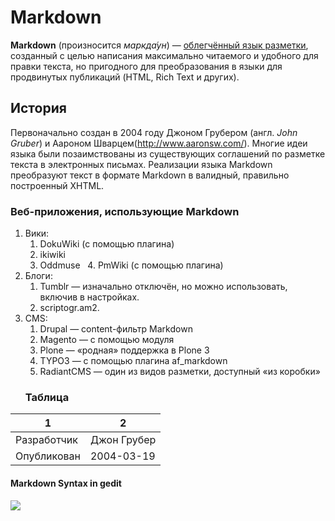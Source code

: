 # Markdown
**Markdown** (произносится *маркда́ун*) — [облегчённый язык разметки](https://ru.wikipedia.org/wiki/%D0%AF%D0%B7%D1%8B%D0%BA_%D1%80%D0%B0%D0%B7%D0%BC%D0%B5%D1%82%D0%BA%D0%B8#Облегчённые_языки_разметки), созданный с целью написания максимально читаемого и удобного для правки текста, но пригодного для преобразования в языки для продвинутых публикаций (HTML, Rich Text и других).
## История
Первоначально создан в 2004 году Джоном Грубером (англ. *John Gruber*) и Аароном Шварцем(<http://www.aaronsw.com/>). Многие идеи языка были позаимствованы из существующих соглашений по разметке текста в электронных письмах. Реализации языка Markdown преобразуют текст в формате Markdown в валидный, правильно построенный XHTML.
### Веб-приложения, использующие Markdown
1. Вики: 
   1. DokuWiki (с помощью плагина)
   2. ikiwiki
   3. Oddmuse
   4. PmWiki (с помощью плагина)
2. Блоги:
    1. Tumblr — изначально отключён, но можно использовать, включив в настройках.
    2. scriptogr.am2. 
3. CMS:
    1. Drupal — content-фильтр Markdown
    2. Magento — с помощью модуля
    3. Plone — «родная» поддержка в Plone 3
    4. TYPO3 — с помощью плагина af_markdown
    5. RadiantCMS — один из видов разметки, доступный «из коробки»
    ### Таблица
1|2
---|---
Разработчик|Джон Грубер
Опубликован|2004-03-19
#### Markdown Syntax in gedit
![](https://ru.wikipedia.org/wiki/Markdown#/media/File:Markdown_Syntax_in_gedit.png)


